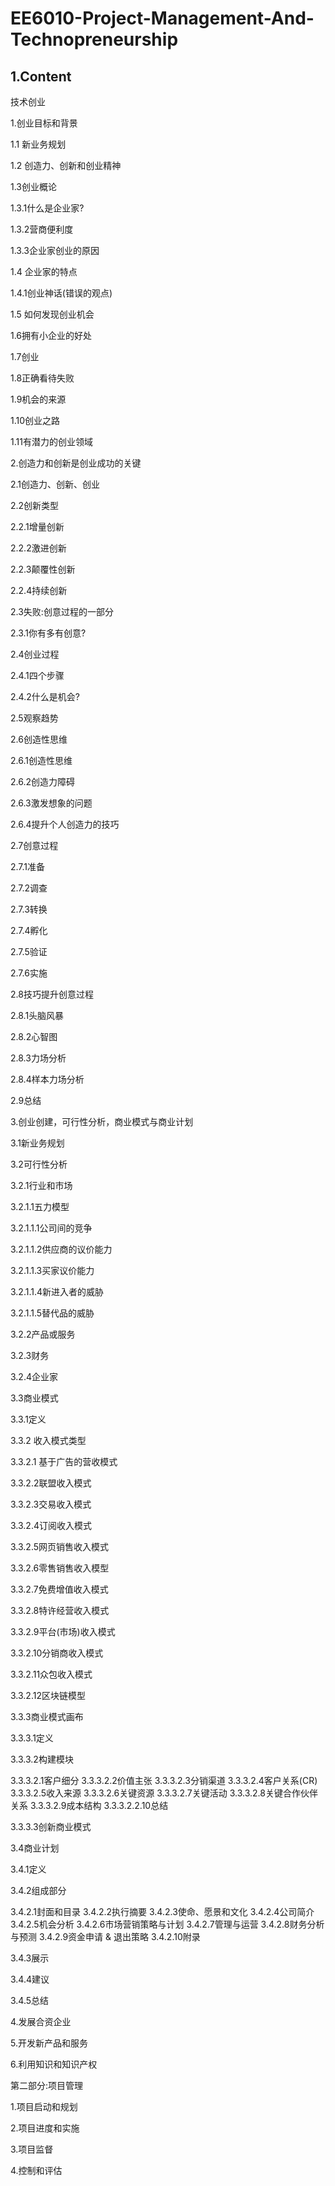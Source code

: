 # EE6010-Project-Management-And-Technopreneurship

## 1.Content

技术创业

1.创业目标和背景

1.1 新业务规划

1.2 创造力、创新和创业精神

1.3创业概论

1.3.1什么是企业家?

1.3.2营商便利度

1.3.3企业家创业的原因

1.4 企业家的特点

1.4.1创业神话(错误的观点)

1.5 如何发现创业机会

1.6拥有小企业的好处

1.7创业

1.8正确看待失败

1.9机会的来源

1.10创业之路

1.11有潜力的创业领域





2.创造力和创新是创业成功的关键

2.1创造力、创新、创业

2.2创新类型

2.2.1增量创新

2.2.2激进创新

2.2.3颠覆性创新

2.2.4持续创新

2.3失败:创意过程的一部分

2.3.1你有多有创意?

2.4创业过程

2.4.1四个步骤

2.4.2什么是机会?

2.5观察趋势

2.6创造性思维

2.6.1创造性思维

2.6.2创造力障碍

2.6.3激发想象的问题

2.6.4提升个人创造力的技巧

2.7创意过程

2.7.1准备

2.7.2调查

2.7.3转换

2.7.4孵化

2.7.5验证

2.7.6实施

2.8技巧提升创意过程

2.8.1头脑风暴

2.8.2心智图

2.8.3力场分析

2.8.4样本力场分析

2.9总结





3.创业创建，可行性分析，商业模式与商业计划

3.1新业务规划

3.2可行性分析

3.2.1行业和市场

3.2.1.1五力模型

3.2.1.1.1公司间的竞争

3.2.1.1.2供应商的议价能力

3.2.1.1.3买家议价能力

3.2.1.1.4新进入者的威胁

3.2.1.1.5替代品的威胁

3.2.2产品或服务

3.2.3财务

3.2.4企业家

3.3商业模式

3.3.1定义

3.3.2 收入模式类型

3.3.2.1 基于广告的营收模式

3.3.2.2联盟收入模式

3.3.2.3交易收入模式

3.3.2.4订阅收入模式

3.3.2.5网页销售收入模式

3.3.2.6零售销售收入模型

3.3.2.7免费增值收入模式

3.3.2.8特许经营收入模式

3.3.2.9平台(市场)收入模式

3.3.2.10分销商收入模式

3.3.2.11众包收入模式

3.3.2.12区块链模型

3.3.3商业模式画布

3.3.3.1定义

3.3.3.2构建模块

3.3.3.2.1客户细分
3.3.3.2.2价值主张
3.3.3.2.3分销渠道
3.3.3.2.4客户关系(CR)
3.3.3.2.5收入来源
3.3.3.2.6关键资源
3.3.3.2.7关键活动
3.3.3.2.8关键合作伙伴关系
3.3.3.2.9成本结构
3.3.3.2.2.10总结

3.3.3.3创新商业模式

3.4商业计划

3.4.1定义

3.4.2组成部分

3.4.2.1封面和目录
3.4.2.2执行摘要
3.4.2.3使命、愿景和文化
3.4.2.4公司简介
3.4.2.5机会分析
3.4.2.6市场营销策略与计划
3.4.2.7管理与运营
3.4.2.8财务分析与预测
3.4.2.9资金申请 & 退出策略
3.4.2.10附录

3.4.3展示

3.4.4建议

3.4.5总结







4.发展合资企业



5.开发新产品和服务



6.利用知识和知识产权





第二部分:项目管理

1.项目启动和规划

2.项目进度和实施

3.项目监督

4.控制和评估



